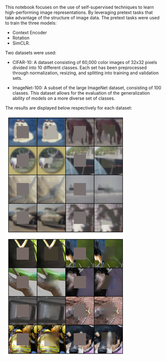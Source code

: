 This notebook focuses on the use of self-supervised techniques to learn high-performing image representations. By leveraging pretext tasks that take advantage of the structure of image data.
The pretext tasks were used to train the three models:
* Context Encoder
* Rotation
* SimCLR.
  
Two datasets were used:
*	CIFAR-10: A dataset consisting of 60,000 color images of 32x32 pixels divided into 10 different classes. Each set has been preprocessed through normalization, resizing, and splitting into training and validation sets.

* ImageNet-100: A subset of the large ImageNet dataset, consisting of 100 classes. This dataset allows for the evaluation of the generalization ability of models on a more diverse set of classes.

The results are displayed below respectively for each dataset:  

![Example Image](CIFAR-10.png)    ![Example Image](ImageNet100.png)
                                  
